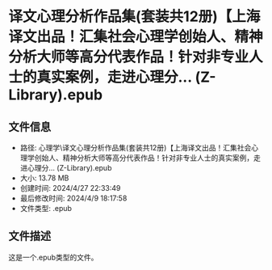 ﻿# 译文心理分析作品集(套装共12册)【上海译文出品！汇集社会心理学创始人、精神分析大师等高分代表作品！针对非专业人士的真实案例，走进心理分... (Z-Library).epub

## 文件信息
- 路径: 心理学\译文心理分析作品集(套装共12册)【上海译文出品！汇集社会心理学创始人、精神分析大师等高分代表作品！针对非专业人士的真实案例，走进心理分... (Z-Library).epub
- 大小: 13.78 MB
- 创建时间: 2024/4/27 22:33:49
- 最后修改时间: 2024/4/9 18:17:58
- 文件类型: .epub

## 文件描述
这是一个.epub类型的文件。


